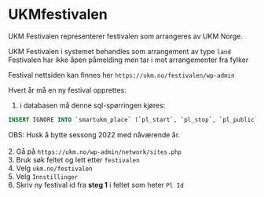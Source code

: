 UKMfestivalen
=============

UKM Festivalen representerer festivalen som arrangeres av UKM Norge.

UKM Festivalen i systemet behandles som arrangement av type `land` <br>
Festivalen har ikke åpen påmelding men tar i mot arrangementer fra fylker

Festival nettsiden kan finnes her `https://ukm.no/festivalen/wp-admin`

Hvert år må en ny festival opprettes:
1. i databasen må denne sql-spørringen kjøres:
``` sql
INSERT IGNORE INTO `smartukm_place` (`pl_start`, `pl_stop`, `pl_public`, `pl_missing`, `pl_form`, `pl_type`, `pl_deadline`, `pl_deadline2`, `pl_forward_start`, `pl_forward_stop`, `pl_owner_kommune`, `pl_owner_fylke`, `old_pl_fylke`, `old_pl_kommune`, `pl_name`, `season`) VALUES ('0', '0', '0', '0', '0', 'land', '2022-01-01 23:59:59', '2022-01-01 23:59:59', '2022-01-01 23:59:59', '2022-01-01 23:59:59', '0', '0', '123456789', '123456789', 'UKM-Festivalen', '2022') 
```
OBS: Husk å bytte sessong 2022 med nåværende år.<br><br>
2. Gå på `https://ukm.no/wp-admin/network/sites.php`<br>
3.  Bruk søk feltet og lett etter `festivalen`<br>
4. Velg `ukm.no/festivalen`<br>
5. Velg `Innstillinger`<br>
6. Skriv ny festival id fra <b>steg 1</b> i feltet som heter `Pl Id`<br>